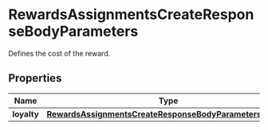 

# RewardsAssignmentsCreateResponseBodyParameters

Defines the cost of the reward.

## Properties

| Name | Type | Description |
|------------ | ------------- | ------------- |
|**loyalty** | [**RewardsAssignmentsCreateResponseBodyParametersLoyalty**](RewardsAssignmentsCreateResponseBodyParametersLoyalty.md) |  |



